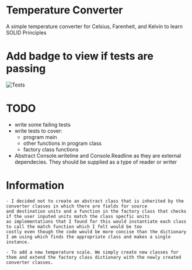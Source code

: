 # Temperature Converter 
A simple temperature converter for Celsius, Farenheit, and Kelvin to learn SOLID Principles

# Add badge to view if tests are passing
![Tests](https://github.com/Adstefnum/temp-conv-csharp/actions/workflows/tests.yml/badge.svg)

# TODO
- write some failing tests
- write tests to cover:
    - program main
    - other functions in program class
    - factory class functions
- Abstract Console.writeline and Console.Readline as they are external dependecies. They should be supplied as a type of reader or writer

# Information
```
- I decided not to create an abstract class that is inherited by the converter classes in which there are fields for source 
and destination units and a function in the factory class that checks if the user inputed units match the class specfic units 
as implementations that I found for this would instantiate each class to call the match function which I felt would be too 
costly even though the code would be more concise than the dictionary I am using which finds the appropriate class and makes a single instance.

- To add a new temperature scale. We simply create new classes for them and extend the factory class dictionary with the newly created converter classes.
 ```
